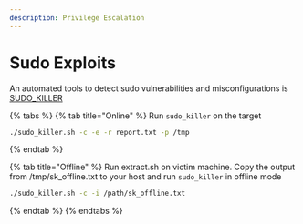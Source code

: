 ```yaml
---
description: Privilege Escalation
---
```


# Sudo Exploits

An automated tools to detect sudo vulnerabilities and misconfigurations is [SUDO\_KILLER](https://github.com/TH3xACE/SUDO\_KILLER)

{% tabs %}
{% tab title="Online" %}
Run `sudo_killer` on the target

```bash
./sudo_killer.sh -c -e -r report.txt -p /tmp
```
{% endtab %}

{% tab title="Offline" %}
Run extract.sh on victim machine. Copy the output from /tmp/sk\_offline.txt to your host and run `sudo_killer` in offline mode

```bash
./sudo_killer.sh -c -i /path/sk_offline.txt
```
{% endtab %}
{% endtabs %}
